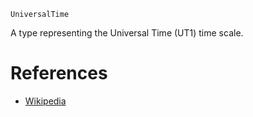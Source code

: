 ```
UniversalTime
```

A type representing the Universal Time (UT1) time scale.

# References

  * [Wikipedia](https://en.wikipedia.org/wiki/Universal_Time)
